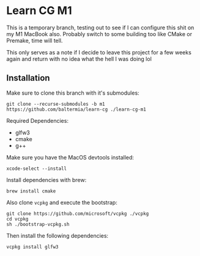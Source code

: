 # Learn CG M1

This is a temporary branch, testing out to see if I can configure this shit on my M1 MacBook also. 
Probably switch to some building too like CMake or Premake, time will tell.

This only serves as a note if I decide to leave this project for a few weeks again and return with no idea what the hell I was doing lol

## Installation

Make sure to clone this branch with it's submodules:
```
git clone --recurse-submodules -b m1 https://github.com/baltermia/learn-cg ./learn-cg-m1
```

Required Dependencies:
- glfw3
- cmake
- g++

Make sure you have the MacOS devtools installed:
```
xcode-select --install
```

Install dependencies with brew:
```
brew install cmake
```

Also clone `vcpkg` and execute the bootstrap:
```
git clone https://github.com/microsoft/vcpkg ./vcpkg
cd vcpkg
sh ./bootstrap-vcpkg.sh
```

Then install the following dependencies:
```
vcpkg install glfw3
```